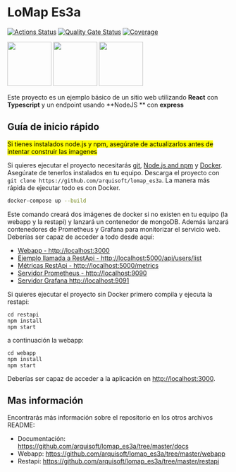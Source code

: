 # LoMap Es3a

[![Actions Status](https://github.com/arquisoft/lomap_es3a/workflows/CI%20for%20LOMAP_ES3A/badge.svg)](https://github.com/arquisoft/lomap_es3a/actions)
[![Quality Gate Status](https://sonarcloud.io/api/project_badges/measure?project=Arquisoft_lomap_es3a&metric=alert_status)](https://sonarcloud.io/summary/new_code?id=Arquisoft_lomap_es3a)
[![Coverage](https://sonarcloud.io/api/project_badges/measure?project=Arquisoft_lomap_es3a&metric=coverage)](https://sonarcloud.io/summary/new_code?id=Arquisoft_lomap_es3a)

<p float="left">
<img src="https://blog.wildix.com/wp-content/uploads/2020/06/react-logo.jpg" height="100">
<img src="https://miro.medium.com/max/1200/0*RbmfNyhuBb8G3LWh.png" height="100">
<img src="https://miro.medium.com/max/365/1*Jr3NFSKTfQWRUyjblBSKeg.png" height="100">
</p>

Este proyecto es un ejemplo básico de un sitio web utilizando **React** con **Typescript** y un endpoint usando **NodeJS
** con **express**

## Guía de inicio rápido

<mark>Si tienes instalados node.js y npm, asegúrate de actualizarlos antes de intentar construir las imagenes</mark>

Si quieres ejecutar el proyecto
necesitarás [git](https://git-scm.com/downloads), [Node.js and npm](https://www.npmjs.com/get-npm)
y [Docker](https://docs.docker.com/get-docker/). Asegúrate de tenerlos instalados en tu equipo. Descarga el proyecto
con `git clone https://github.com/arquisoft/lomap_es3a`. La manera más rápida de ejecutar todo es con Docker.

```bash
docker-compose up --build
```

Este comando creará dos imágenes de docker si no existen en tu equipo (la webapp y la restapi) y lanzará un contenedor
de mongoDB. Además lanzará contenedores de Prometheus y Grafana para monitorizar el servicio web. Deberías ser capaz de
acceder a todo desde aquí:

- [Webapp - http://localhost:3000](http://localhost:3000)
- [Ejemplo llamada a RestApi - http://localhost:5000/api/users/list](http://localhost:5000/api/users/list)
- [Métricas RestApi - http://localhost:5000/metrics](http://localhost:5000/metrics)
- [Servidor Prometheus - http://localhost:9090](http://localhost:9090)
- [Servidor Grafana http://localhost:9091](http://localhost:9091)

Si quieres ejecutar el proyecto sin Docker primero compila y ejecuta la restapi:

```shell
cd restapi
npm install
npm start
```

a continuación la webapp:

```shell
cd webapp
npm install
npm start
```

Deberías ser capaz de acceder a la aplicación en [http://localhost:3000](http://localhost:3000).

## Mas información

Encontrarás más información sobre el repositorio en los otros archivos README:

- Documentación: https://github.com/arquisoft/lomap_es3a/tree/master/docs
- Webapp: https://github.com/arquisoft/lomap_es3a/tree/master/webapp
- Restapi: https://github.com/arquisoft/lomap_es3a/tree/master/restapi
